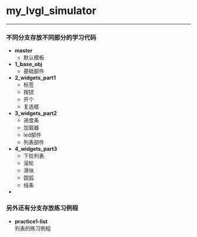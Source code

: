 # my_lvgl_simulator
---
### 不同分支存放不同部分的学习代码

- **master**   
    - 默认模板
- **1_base_obj**  
    - 基础部件
- **2_widgets_part1**  
    - 标签
    - 按钮
    - 开个
    - 复选框
- **3_widgets_part2**    
    - 进度条
    - 加载器
    - led部件
    - 列表部件
- **4_widgets_part3**
    - 下拉列表
    - 滚轮
    - 滑块
    - 圆弧
    - 线条
- 
### 另外还有分支存放练习例程
- **practice1-list**  
列表的练习例程
